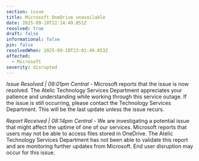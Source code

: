 ```yaml
---
section: issue
title: Microsoft OneDrive unavailable
date: 2025-09-18T22:14:49.851Z
resolved: true
draft: false
informational: false
pin: false
resolvedWhen: 2025-09-18T23:01:49.853Z
affected:
  - Microsoft
severity: disrupted
---
```

*Issue Resolved | 09:01pm Central* - Microsoft reports that the issue is now resolved. The Atelic Technology Services Department appreciates your patience and understanding while working through this service outage. If the issue is still occurring, please contact the Technology Services Department. This will be the last update unless the issue recurs.

*Report Received | 08:14pm Central* - We are investigating a potential issue that might affect the uptime of one of our services. Microsoft reports that users may not be able to access files stored in OneDrive. The Atelic Technology Services Department has not been able to validate this report and are monitoring further updates from Microsoft. End user disruption may occur for this issue.